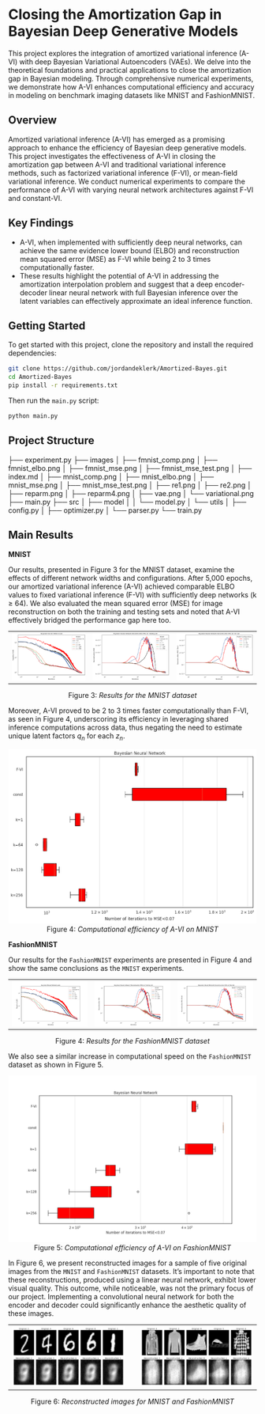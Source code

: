 # Closing the Amortization Gap in Bayesian Deep Generative Models

This project explores the integration of amortized variational inference (A-VI) with deep Bayesian Variational Autoencoders (VAEs). We delve into the theoretical foundations and practical applications to close the amortization gap in Bayesian modeling. Through comprehensive numerical experiments, we demonstrate how A-VI enhances computational efficiency and accuracy in modeling on benchmark imaging datasets like MNIST and FashionMNIST.

## Overview

Amortized variational inference (A-VI) has emerged as a promising approach to enhance the efficiency of Bayesian deep generative models. This project investigates the effectiveness of A-VI in closing the amortization gap between A-VI and traditional variational inference methods, such as factorized variational inference (F-VI), or mean-field variational inference. We conduct numerical experiments to compare the performance of A-VI with varying neural network architectures against F-VI and constant-VI.

## Key Findings

- A-VI, when implemented with sufficiently deep neural networks, can achieve the same evidence lower bound (ELBO) and reconstruction mean squared error (MSE) as F-VI while being 2 to 3 times computationally faster.
- These results highlight the potential of A-VI in addressing the amortization interpolation problem and suggest that a deep encoder-decoder linear neural network with full Bayesian inference over the latent variables can effectively approximate an ideal inference function.

## Getting Started

To get started with this project, clone the repository and install the required dependencies:

```bash
git clone https://github.com/jordandeklerk/Amortized-Bayes.git
cd Amortized-Bayes
pip install -r requirements.txt
```

Then run the `main.py` script:
```bash
python main.py
```
## Project Structure

├── experiment.py
├── images
│   ├── fmnist_comp.png
│   ├── fmnist_elbo.png
│   ├── fmnist_mse.png
│   ├── fmnist_mse_test.png
│   ├── index.md
│   ├── mnist_comp.png
│   ├── mnist_elbo.png
│   ├── mnist_mse.png
│   ├── mnist_mse_test.png
│   ├── re1.png
│   ├── re2.png
│   ├── reparm.png
│   ├── reparm4.png
│   ├── vae.png
│   └── variational.png
├── main.py
├── src
│   ├── model
│   │   └── model.py
│   └── utils
│       ├── config.py
│       ├── optimizer.py
│       └── parser.py
└── train.py

## Main Results

**MNIST**

Our results, presented in Figure 3 for the MNIST dataset, examine the effects of different network widths and configurations. After 5,000 epochs, our amortized variational inference (A-VI) achieved comparable ELBO values to fixed variational inference (F-VI) with sufficiently deep networks (k ≥ 64). We also evaluated the mean squared error (MSE) for image reconstruction on both the training and testing sets and noted that A-VI effectively bridged the performance gap here too.

<table>
  <tr>
    <td><img src="./images/mnist_elbo.png" alt="Image 1" style="width: 100%;"></td>
    <td><img src="./images/mnist_mse.png" alt="Image 2" style="width: 100%;"></td>
    <td><img src="./images/mnist_mse_test.png" alt="Image 3" style="width: 100%;"></td>
  </tr>
</table>
<p align="center">
  Figure 3:<em> Results for the MNIST dataset</em>
</p>

Moreover, A-VI proved to be 2 to 3 times faster computationally than F-VI, as seen in Figure 4, underscoring its efficiency in leveraging shared inference computations across data, thus negating the need to estimate unique latent factors $q_n$ for each $z_n$.

<p align="center">
  <img src="./images/mnist_comp.png" alt="Computation Time MNIST">
  Figure 4:<em> Computational efficiency of A-VI on MNIST</em>
</p>

**FashionMNIST**

Our results for the `FashionMNIST` experiments are presented in Figure 4 and show the same conclusions as the `MNIST` experiments.

<table>
  <tr>
    <td><img src="./images/fmnist_elbo.png" alt="Image 1" style="width: 100%;"></td>
    <td><img src="./images/fmnist_mse.png" alt="Image 2" style="width: 100%;"></td>
    <td><img src="./images/fmnist_mse_test.png" alt="Image 3" style="width: 100%;"></td>
  </tr>
</table>
<p align="center">
  Figure 4:<em> Results for the FashionMNIST dataset</em>
</p>

We also see a similar increase in computational speed on the `FashionMNIST` dataset as shown in Figure 5.

<p align="center">
  <img src="./images/fmnist_comp.png" alt="Computation Time FashionMNIST">
  Figure 5:<em> Computational efficiency of A-VI on FashionMNIST</em>
</p>

In Figure 6, we present reconstructed images for a sample of five original images from the `MNIST` and `FashionMNIST` datasets. It’s important to note that these reconstructions, produced using a linear neural network, exhibit lower visual quality. This outcome, while noticeable, was not the primary focus of our project. Implementing a convolutional neural network for both the encoder and decoder could significantly enhance the aesthetic quality of these images.

<table>
  <tr>
    <td style="padding-right: 15px;"><img src="./images/re1.png" alt="Image 1" style="width: 100%;"></td>
    <td style="padding-left: 15px;"><img src="./images/re2.png" alt="Image 2" style="width: 100%;"></td>
  </tr>
</table>
<p align="center">
  Figure 6:<em> Reconstructed images for MNIST and FashionMNIST</em>
</p>

